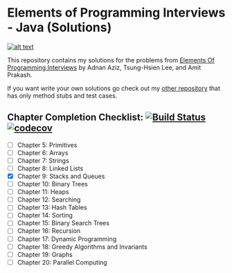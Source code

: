 # Elements of Programming Interviews - Java (Solutions)

[![alt text][eopi]][Elements of Programming Interviews]

This repository contains my solutions for the problems from
[Elements Of Programming Interviews] by Adnan Aziz, Tsung-Hsien Lee, and Amit Prakash. 

If you want write your own solutions go check out my [other repository] that has only method stubs and test cases.

## Chapter Completion Checklist: [![Build Status](https://travis-ci.org/gardncl/elements-of-programming-interviews-solutions.svg?branch=master)](https://travis-ci.org/gardncl/elements-of-programming-interviews-solutions) [![codecov](https://codecov.io/gh/gardncl/elements-of-programming-interviews-solutions/branch/master/graph/badge.svg)](https://codecov.io/gh/gardncl/elements-of-programming-interviews-solutions)

- [ ] Chapter 5: Primitives
- [ ] Chapter 6: Arrays
- [ ] Chapter 7: Strings
- [ ] Chapter 8: Linked Lists
- [x] Chapter 9: Stacks and Queues
- [ ] Chapter 10: Binary Trees
- [ ] Chapter 11: Heaps
- [ ] Chapter 12: Searching
- [ ] Chapter 13: Hash Tables
- [ ] Chapter 14: Sorting
- [ ] Chapter 15: Binary Search Trees
- [ ] Chapter 16: Recursion
- [ ] Chapter 17: Dynamic Programming
- [ ] Chapter 18: Greedy Algorithms and Invariants
- [ ] Chapter 19: Graphs
- [ ] Chapter 20: Parallel Computing

[Elements of Programming Interviews]:http://amzn.to/2pMWIWH
[other repository]:https://github.com/gardncl/elements-of-programming-interviews
[eopi]:eopi.jpg?raw=true

